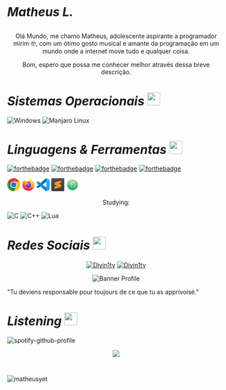  #                                                                    *Matheus L.* 

##

<p align="center">Olá Mundo, me chamo Matheus, adolescente aspirante a programador mirim 🤓, com um ótimo gosto musical e amante da programação em um mundo onde a internet move tudo e qualquer coisa.
</p>

<p align="center">Bom, espero que possa me conhecer melhor através dessa breve descrição.
</p>



#                                                                     *Sistemas Operacionais* <img src="https://cdn.discordapp.com/attachments/783731417783861298/795259336439234610/u_dkzada.gif" height="30px" width="30px"/> 

 ![Windows](https://img.shields.io/badge/Windows-%23323330?style=for-the-badge&logo=windows&logoColor=%23F7DF1E)
 ![Manjaro Linux](https://img.shields.io/badge/Manjaro-Linux-%23323330?style=for-the-badge&logo=alpine-linux&logoColor=%23F7DF1E)
 
#                                                                    *Linguagens & Ferramentas* <img src="https://cdn.discordapp.com/attachments/783731417783861298/795260004637868042/e_planet.gif" height="30px" width="30px"/> 

 [![forthebadge](https://img.shields.io/badge/python%20-%23323330.svg?&style=for-the-badge&logo=python&logoColor=%23F7DF1E)](https://github.com/matheusyet)
 [![forthebadge](https://img.shields.io/badge/javascript%20-%23323330.svg?&style=for-the-badge&logo=javascript&logoColor=%23F7DF1E)](https://github.com/matheusyet)
 [![forthebadge](https://img.shields.io/badge/rust%20-%23323330.svg?&style=for-the-badge&logo=rust&logoColor=%23F7DF1E)](https://github.com/matheusyet)
 [![forthebadge](https://img.shields.io/badge/html5%20-%23323330.svg?&style=for-the-badge&logo=html5&logoColor=%23F7DF1E)](https://github.com/matheusyet)
 
<code><img height="30" src="https://raw.githubusercontent.com/github/explore/80688e429a7d4ef2fca1e82350fe8e3517d3494d/topics/chrome/chrome.png"></code>
<code><img height="30" src="https://raw.githubusercontent.com/github/explore/728542e0d33f83720614f61923a9cb424264db23/topics/firefox/firefox.png"></code>
<code><img height="30" src="https://raw.githubusercontent.com/github/explore/80688e429a7d4ef2fca1e82350fe8e3517d3494d/topics/visual-studio-code/visual-studio-code.png"></code>
<code><img height="30" src="https://raw.githubusercontent.com/github/explore/80688e429a7d4ef2fca1e82350fe8e3517d3494d/topics/sublime-text/sublime-text.png"></code>
<code><img height="30" src="https://raw.githubusercontent.com/github/explore/80688e429a7d4ef2fca1e82350fe8e3517d3494d/topics/atom/atom.png"></code>
           
<p align="center">Studying:
</p>

 ![C](https://img.shields.io/badge/C-%23323330?style=for-the-badge&logo=c&logoColor=%23F7DF1E)
 ![C++](https://img.shields.io/badge/C%2B%2B-%23323330?style=for-the-badge&logo=c%2B%2B&logoColor=%23F7DF1E)
 ![Lua](https://img.shields.io/badge/Lua-%23323330?style=for-the-badge&logo=lua&logoColor=%23F7DF1E)
 
 #                                                                  *Redes Sociais* <img src="https://cdn.discordapp.com/attachments/783731417783861298/795260417488322570/a_starred.gif" height="30px" width="30px"/> 
 
<p align="center">
<a href="https://twitter.com/itsdream1987A?a=09" target="blank"><img align="center" src="https://media.discordapp.net/attachments/768926761844211753/792033471149244436/desconhecido.png?width=342&height=342" alt="Divin1ty" height="50" width="50" /></a>
<a href="" target="blank"><img align="center" src="https://media.discordapp.net/attachments/768926761844211753/792033941666004992/desconhecido.png?width=225&height=225" alt="Divin1ty" height="50" width="50"</a>
</a>     
</p>

<p align="center"><img src="https://cdn.discordapp.com/attachments/783731417783861298/795255492581785610/tumblr_f20aacf7843c9bf720aad33030d5caee_5fd73b6e_1280.gif?width=405&height=241" alt="Banner Profile"/></p>

"Tu deviens responsable pour toujours de ce que tu as apprivoisé." 
<p align="left">

#                                                                    *Listening* <img src="https://cdn.discordapp.com/emojis/740951406508376095.gif?v=1" height="30px" width="30px"/> 
![spotify-github-profile](https://spotify-github-profile.vercel.app/api/view?uid=uex2jerr65swa6132wqyvhf0m&cover_image=true&theme=novatorem&show_offline=false&background_color=121212&interchange=false&bar_color=000000&bar_color_cover=false)                             



<p align="center">
<img src="https://discord-readme-badge.vercel.app/api?id=930080860575768606">

#

<img src="https://github-readme-stats.vercel.app/api?username=matheusyet&theme=codeSTACKr&show_icons=true" alt="matheusyet"/>
</p>                                                                  
